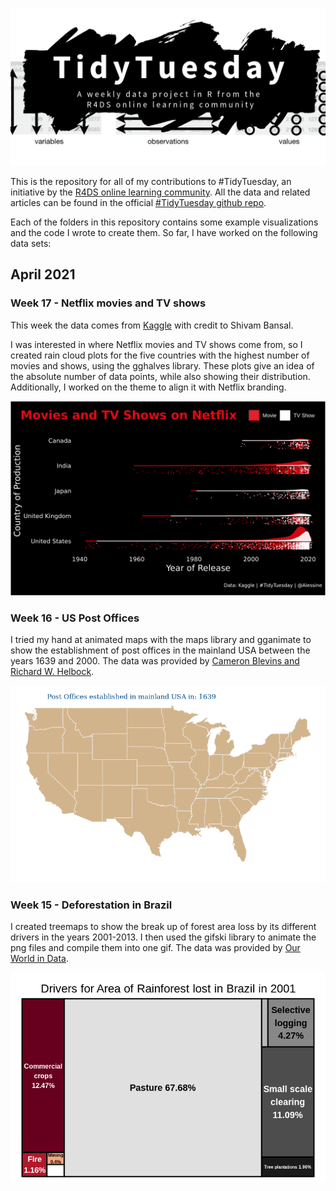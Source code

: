 ![](tt_logo.png)

This is the repository for all of my contributions to #TidyTuesday, an initiative by the [R4DS online learning community](https://www.rfordatasci.com/). All the data and related articles can be found in the official [#TidyTuesday github repo](https://github.com/rfordatascience/tidytuesday).

Each of the folders in this repository contains some example visualizations and the code I wrote to create them. So far, I have worked on the following data sets:

## April 2021

### Week 17 - Netflix movies and TV shows
This week the data comes from [Kaggle](https://www.kaggle.com/shivamb/netflix-shows?select=netflix_titles.csv) with credit to Shivam Bansal.

I was interested in where Netflix movies and TV shows come from, so I created rain cloud plots for the five countries with the highest number of movies and shows, using the gghalves library. These plots give an idea of the absolute number of data points, while also showing their distribution. Additionally, I worked on the theme to align it with Netflix branding.

![](2021W17_Netflix_Shows/raincloud_plot.png)

### Week 16 - US Post Offices
I tried my hand at animated maps with the maps library and gganimate to show the establishment of post offices in the mainland USA between the years 1639 and 2000. The data was provided by [Cameron Blevins and Richard W. Helbock](https://dataverse.harvard.edu/dataset.xhtml?persistentId=doi:10.7910/DVN/NUKCNA).

![](2021W16_US_post_offices/US_postoffices_est.gif)


### Week 15 - Deforestation in Brazil
I created treemaps to show the break up of forest area loss by its different drivers in the years 2001-2013. I then used the gifski library to animate the png files and compile them into one gif. The data was provided by [Our World in Data](https://ourworldindata.org/).

![](2021W15_Deforestation_in_Brazil/drivers_rainforest_loss.gif)
